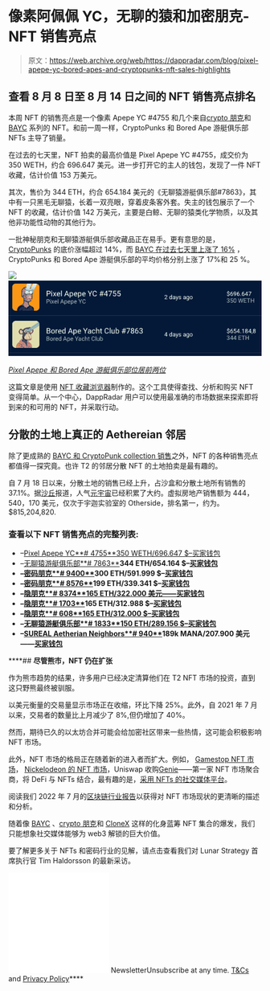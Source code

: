 # 像素阿佩佩 YC，无聊的猿和加密朋克-NFT 销售亮点

> 原文：<https://web.archive.org/web/https://dappradar.com/blog/pixel-apepe-yc-bored-apes-and-cryptopunks-nft-sales-highlights>

## 查看 8 月 8 日至 8 月 14 日之间的 NFT 销售亮点排名

本周 NFT 的销售亮点是一个像素 Apepe YC #4755 和几个来自[crypto 朋克](https://web.archive.org/web/20220926000050/https://dappradar.com/hub/nft-explorer/collection/cryptopunks)和 [BAYC](https://web.archive.org/web/20220926000050/https://dappradar.com/hub/nft-explorer/collection/bored-ape-yacht-club) 系列的 NFT。和前一周一样，CryptoPunks 和 Bored Ape 游艇俱乐部 NFTs 主导了销量。

在过去的七天里，NFT 拍卖的最高价值是 Pixel Apepe YC #4755，成交价为 350 WETH，约合 696.647 美元。进一步打开它的主人的钱包，发现了一件 NFT 收藏，估计价值 153 万美元。

其次，售价为 344 ETH，约合 654.184 美元的《无聊猿游艇俱乐部#7863》，其中有一只黑毛无聊猿，长着一双亮眼，穿着皮条客外套。失主的钱包展示了一个 NFT 的收藏，估计价值 142 万美元，主要是白鲸、无聊的猿类化学物质，以及其他非功能性动物的其他行为。

一批神秘朋克和无聊猿游艇俱乐部收藏品正在易手。更有意思的是， [CryptoPunks](https://web.archive.org/web/20220926000050/https://dappradar.com/ethereum/collectibles/cryptopunks) 的底价涨幅超过 14%，而 [BAYC 在过去七天里上涨了 16%](https://web.archive.org/web/20220926000050/https://dappradar.com/hub/nft-explorer/collection/bored-ape-yacht-club) ，CryptoPunks 和 Bored Ape 游艇俱乐部的平均价格分别上涨了 17%和 25 %。

![](img/b30afb9cee95973e7593e2ef56f60d7d.png)![](img/c009d9535c040f731254398d7cee26be.png)

[*Pixel Apepe 和 Bored Ape 游艇俱乐部位居前两位*](https://web.archive.org/web/20220926000050/https://dappradar.com/hub/nft-explorer/sales-activity?period=week&order-by=priceInFiat&search=SUREAL)

这篇文章是使用 [NFT 收藏浏览器](https://web.archive.org/web/20220926000050/https://www.youtube.com/watch?v=fkEaXYLOW-s)制作的。这个工具使得查找、分析和购买 NFT 变得简单。从一个中心，DappRadar 用户可以使用最准确的市场数据来探索即将到来的和可用的 NFT，并采取行动。

## 分散的土地上真正的 Aethereian 邻居

除了更成熟的 [BAYC 和 CryptoPunk collection 销售](https://web.archive.org/web/20220926000050/https://dappradar.com/nft/sales)之外，NFT 的各种销售亮点都值得一探究竟。也许 T2 的邻居分散 NFT 的土地拍卖是最有趣的。

自 7 月 18 日以来，分散土地的销售已经上升，占沙盒和分散土地所有销售的 37.1%。据[沙丘](https://web.archive.org/web/20220926000050/https://dune.com/home)报道，人气[元宇宙](https://web.archive.org/web/20220926000050/https://dappradar.com/blog/what-is-the-metaverse)已经积累了大约。虚拟房地产销售额为 444，540，170 美元，仅次于宇迦实验室的 Otherside，排名第一，约为。$815,204,820.

### **查看以下 NFT 销售亮点的完整列表:**

*   –[Pixel Apepe YC**# 4755**350 WETH/696.647 $–](https://web.archive.org/web/20220926000050/https://dappradar.com/hub/assets/eth/0x91c8b5c50a35e461dc7d7ffbc301c365b83f01f8/4755)[买家钱包](https://web.archive.org/web/20220926000050/https://dappradar.com/hub/wallet/0xcf75bd79bc19c41f83a7c35eb276d830064ae85f)
*   –[无聊猿游艇俱乐部**# 7863**](https://web.archive.org/web/20220926000050/https://dappradar.com/hub/assets/eth/0xbc4ca0eda7647a8ab7c2061c2e118a18a936f13d/7863)**344 ETH/654.164 $–[买家钱包](https://web.archive.org/web/20220926000050/https://dappradar.com/hub/wallet/0x019ffbf2cbeec4b6fc8934498f3fc12072fed360)**
*   **–[密码朋克**# 9400**](https://web.archive.org/web/20220926000050/https://dappradar.com/hub/assets/eth/0xb47e3cd837ddf8e4c57f05d70ab865de6e193bbb/9400)**300 ETH/591.999 $–[买家钱包](https://web.archive.org/web/20220926000050/https://dappradar.com/hub/wallet/0x1ec6b58eb53291c05d4979f2d5f180f6ec04854b)****
*   ****–[密码朋克**# 8576**](https://web.archive.org/web/20220926000050/https://dappradar.com/hub/assets/eth/0xb47e3cd837ddf8e4c57f05d70ab865de6e193bbb/8576)199 ETH/339.341 $–[买家钱包](https://web.archive.org/web/20220926000050/https://dappradar.com/hub/wallet/0x10bfa7524cbc676895434995a5c0ae7215453758)****
*   ****–[隐朋克**# 8374**165 ETH/322.000 美元——](https://web.archive.org/web/20220926000050/https://dappradar.com/hub/assets/eth/0xb47e3cd837ddf8e4c57f05d70ab865de6e193bbb/8374)[买家钱包](https://web.archive.org/web/20220926000050/https://dappradar.com/hub/wallet/0x1ec6b58eb53291c05d4979f2d5f180f6ec04854b)****
*   ****–[隐朋克**# 1703**](https://web.archive.org/web/20220926000050/https://dappradar.com/hub/assets/eth/0xb47e3cd837ddf8e4c57f05d70ab865de6e193bbb/1703)**165 ETH/312.988 $–[买家钱包](https://web.archive.org/web/20220926000050/https://dappradar.com/hub/wallet/0xec0f63b46049f65440a7477af0f73534ec2269f7)******
*   ******–[隐朋克**# 608**165 ETH/312.000 $–](https://web.archive.org/web/20220926000050/https://dappradar.com/hub/assets/eth/0xb47e3cd837ddf8e4c57f05d70ab865de6e193bbb/608)[买家钱包](https://web.archive.org/web/20220926000050/https://dappradar.com/hub/nft-explorer/sales-activity?period=week&order-by=priceInFiat&search=SUREAL#:~:text=0x538...66bc-,0x242...57d1,-9)******
*   ****–[无聊猿游艇俱乐部**# 1833**150 ETH/289.156 $–](https://web.archive.org/web/20220926000050/https://dappradar.com/hub/assets/eth/0xbc4ca0eda7647a8ab7c2061c2e118a18a936f13d/1833)[买家钱包](https://web.archive.org/web/20220926000050/https://dappradar.com/hub/wallet/0xdf8c6f93385fb3fa8dde90ce1c0f9c2f8cd5a9f3)****
*   ****–[SUREAL Aetherian Neighbors**# 940**](https://web.archive.org/web/20220926000050/https://dappradar.com/hub/assets/eth/0x959e104e1a4db6317fa58f8295f586e1a978c297/940)189k MANA/207.900 美元——[买家钱包](https://web.archive.org/web/20220926000050/https://dappradar.com/hub/wallet/0x926001c10e691d69b2c6be5f6190bc0d24ed6296)****

 ****## **尽管熊市，NFT 仍在扩张**

作为熊市趋势的结果，许多用户已经决定清算他们在 T2 NFT 市场的投资，直到这只野熊最终被驯服。

以美元衡量的交易量显示市场正在收缩，环比下降 25%。此外，自 2021 年 7 月以来，交易者的数量比上月减少了 8%,但仍增加了 40%。

然而，期待已久的以太坊合并可能会给加密社区带来一些热情，这可能会积极影响 NFT 市场。

此外，NFT 市场的格局正在随着新的进入者而扩大。例如， [Gamestop NFT 市场](https://web.archive.org/web/20220926000050/https://nft.gamestop.com/)， [Nickelodeon 的 NFT 市场](https://web.archive.org/web/20220926000050/https://nickelodeon.xyz/marketplace/)，Uniswap 收购[Genie](https://web.archive.org/web/20220926000050/https://www.genie.xyz/)——第一家 NFT 市场聚合商，将 DeFi 与 NFTs 结合，最有趣的是，[采用 NFTs 的社交媒体平台](https://web.archive.org/web/20220926000050/https://dappradar.com/blog/social-media-platforms-are-jumping-into-web3)。

阅读我们 2022 年 7 月的[区块链行业报告](https://web.archive.org/web/20220926000050/https://dappradar.com/blog/dappradar-blockchain-industry-report-july-2022)以获得对 NFT 市场现状的更清晰的描述和分析。

随着像 [BAYC](https://web.archive.org/web/20220926000050/https://dappradar.com/hub/nft-explorer/collection/bored-ape-yacht-club) 、[crypto 朋克](https://web.archive.org/web/20220926000050/https://dappradar.com/hub/nft-explorer/collection/cryptopunks)和 [CloneX](https://web.archive.org/web/20220926000050/https://dappradar.com/hub/nft-explorer/collection/clonex) 这样的化身蓝筹 NFT 集合的爆发，我们只能想象社交媒体能够为 web3 解锁的巨大价值。

要了解更多关于 NFTs 和密码行业的见解，请点击查看我们对 Lunar Strategy 首席执行官 Tim Haldorsson 的最新采访。

![](img/6d5a4a2d609c56e1a5771717e54ba759.png) NewsletterUnsubscribe at any time. [T&Cs](https://web.archive.org/web/20220926000050/https://dappradar.com/terms) and [Privacy Policy](https://web.archive.org/web/20220926000050/https://dappradar.com/privacy-policy)****